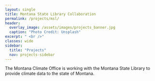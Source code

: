 ```yaml
---
layout: single
title: Montana State Library Collaboration
permalink: /projects/msl/
header:
  overlay_image: /assets/images/projects_banner.jpg
  caption: "Photo Credit: Unsplash"
excerpt: " <br />"
classes: wide
sidebar:
  title: "Projects"
  nav: projects-sidebar
---
```


The Montana Climate Office is working with the Montana State Library to provide climate data to the state of Montana. 